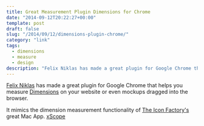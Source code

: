```yaml
---
title: Great Measurement Plugin Dimensions for Chrome
date: "2014-09-12T20:22:27+00:00"
template: post
draft: false
slug: "/2014/09/12/dimensions-plugin-chrome/"
category: "link"
tags:
  - dimensions
  - measure
  - design
description: "Felix Niklas has made a great plugin for Google Chrome that helps you measure Dimensions on your website or even mockups dragged into the browser."
---
```


[Felix Niklas](http://www.twitter.com/mrflix) has made a great plugin for Google Chrome that helps you measure [Dimensions](http://felixniklas.com/dimensions/) on your website or even mockups dragged into the browser.

It mimics the dimension measurement functionality of [The Icon Factory's](http://xscopeapp.com) great Mac App. [xScope](https://itunes.apple.com/nz/app/xscope-4/id889428659?mt=12&uo=4&at=10lnRx)
